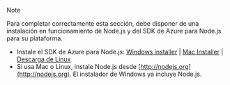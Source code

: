 
> [!NOTE]
> Para completar correctamente esta sección, debe disponer de una instalación en funcionamiento de Node.js y del SDK de Azure para Node.js para su plataforma.
> 
> * Instale el SDK de Azure para Node.js: [Windows installer](http://go.microsoft.com/fwlink/?LinkId=254279) | [Mac Installer](http://go.microsoft.com/fwlink/?LinkId=253471) | [Descarga de Linux](http://go.microsoft.com/fwlink/?LinkId=253472)
> * Si usa Mac o Linux, instale Node.js desde [http://nodejs.org](http://nodejs.org). El instalador de Windows ya incluye Node.js.
> 
> 
